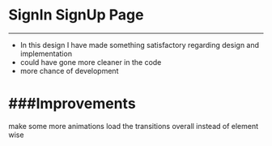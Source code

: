 # SignIn SignUp Page
--------------------

* In this design I have made something satisfactory regarding design and implementation
* could have gone more cleaner in the code
* more chance of development 

###Improvements
=================
make some more animations
load the transitions overall instead of element wise
